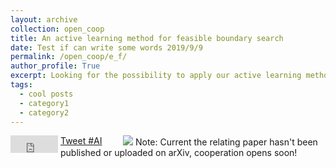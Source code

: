 ```yaml
---
layout: archive
collection: open_coop
title: An active learning method for feasible boundary search
date: Test if can write some words 2019/9/9
permalink: /open_coop/e_f/
author_profile: True
excerpt: Looking for the possibility to apply our active learning method of feasible boundary search for new areas. **[To be opened](/open_coop/e_f/)**
tags:
  - cool posts
  - category1
  - category2
---
```


<div style="width:400px;">
    <div style="float: left; width: 80px"> 
        <iframe src="https://www.facebook.com/plugins/share_button.php?href=https%3A%2F%2Ftsingqaq.github.io%2Fopen_coop%2Fe_f%2F&layout=button_count&size=large&width=76&height=28&appId" width="76" height="28" style="border:none;overflow:hidden" scrolling="no" frameborder="0" allowTransparency="true" allow="encrypted-media"></iframe>  
    </div>
    <div style="float: left; width: 100px"> 
<a href="https://twitter.com/intent/tweet?button_hashtag=AI&ref_src=twsrc%5Etfw" class="twitter-hashtag-button" data-size="large" data-text="Active Feasible Region Detection" data-url="https://tsingqaq.github.io/open_coop/e_f/" data-show-count="false">Tweet #AI</a><script async src="https://platform.twitter.com/widgets.js" charset="utf-8"></script>
    </div>
    <div class="bshare-custom"><div class="bsPromo bsPromo2"></div><a title="分享到微信" class="bshare-weixin" href="javascript:void(0);"></a><a title="分享到新浪微博" class="bshare-sinaminiblog" href="javascript:void(0);"></a><a title="分享到QQ空间" class="bshare-qzone"></a><a title="更多平台" class="bshare-more bshare-more-icon more-style-addthis"></a></div><script type="text/javascript" charset="utf-8" src="http://static.bshare.cn/b/buttonLite.js#style=-1&amp;uuid=&amp;pophcol=1&amp;lang=zh"></script><script type="text/javascript" charset="utf-8" src="http://static.bshare.cn/b/bshareC0.js"></script>
  </DIV>
</div>

<!--
<iframe src="https://www.facebook.com/plugins/share_button.php?href=https%3A%2F%2Ftsingqaq.github.io%2Fopen_coop%2Fe_f%2F&layout=button_count&size=large&width=76&height=28&appId" width="76" height="28" style="border:none;overflow:hidden" scrolling="no" frameborder="0" allowTransparency="true" allow="encrypted-media"></iframe>  
<a href="https://twitter.com/intent/tweet?button_hashtag=AI&ref_src=twsrc%5Etfw" class="twitter-hashtag-button" data-size="large" data-text="Active Feasible Region Detection" data-url="https://tsingqaq.github.io/open_coop/e_f/" data-show-count="false">Tweet #AI</a><script async src="https://platform.twitter.com/widgets.js" charset="utf-8"></script>
-->

![](https://github.com/TsingQAQ/TsingQAQ.github.io/blob/master/_open_coop/figures/e_f/T0.05_DOE_25_Se250.png?raw=true)
Note: Current the relating paper hasn't been published or uploaded on arXiv, cooperation opens soon!

